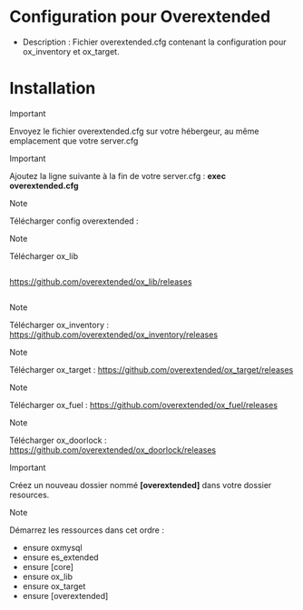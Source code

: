 # Configuration pour Overextended

- Description : Fichier overextended.cfg contenant la configuration pour ox_inventory et ox_target.

# Installation


> [!IMPORTANT]
> Envoyez le fichier overextended.cfg sur votre hébergeur, au même emplacement que votre server.cfg

> [!IMPORTANT]
> Ajoutez la ligne suivante à la fin de votre server.cfg : **exec overextended.cfg**

> [!NOTE]
> Télécharger config overextended : 

> [!NOTE]
> Télécharger ox_lib 
>```
https://github.com/overextended/ox_lib/releases
>```

> [!NOTE]
> Télécharger ox_inventory : https://github.com/overextended/ox_inventory/releases

> [!NOTE]
> Télécharger ox_target : https://github.com/overextended/ox_target/releases

> [!NOTE]
> Télécharger ox_fuel : https://github.com/overextended/ox_fuel/releases

> [!NOTE]
> Télécharger ox_doorlock : https://github.com/overextended/ox_doorlock/releases

> [!IMPORTANT]
> Créez un nouveau dossier nommé **[overextended]** dans votre dossier resources. 

> [!NOTE]
> Démarrez les ressources dans cet ordre :

- ensure oxmysql 
- ensure es_extended 
- ensure [core] 
- ensure ox_lib 
- ensure ox_target 
- ensure [overextended]
